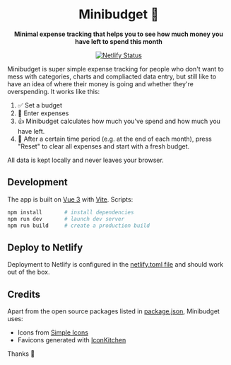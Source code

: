 <h1 align="center">
  Minibudget 🐷
</h1>

<p align="center">
  <strong>Minimal expense tracking that helps you to see how much money you have left to spend this month</strong>
</p>

<p align="center">
  <a href="https://app.netlify.com/sites/minibudget/deploys" title="Netlify Status">
    <img src="https://api.netlify.com/api/v1/badges/dc0ceed6-1016-426b-aa16-9acb93f668d9/deploy-status" alt="Netlify Status" />
  </a>
</p>

Minibudget is super simple expense tracking for people who don't want to mess with categories, charts and compliacted data entry, but still like to have an idea of where their money is going and whether they're overspending. It works like this:

1. ✅ Set a budget
2. 🧾 Enter expenses
3. 👍 Minibudget calculates how much you've spend and how much you have left.
4. 🔄 After a certain time period (e.g. at the end of each month), press "Reset" to clear all expenses and start with a fresh budget.

All data is kept locally and never leaves your browser.

## Development

The app is built on [Vue 3](https://v3.vuejs.org) with [Vite](https://vitejs.dev). Scripts:

```sh
npm install       # install dependencies
npm run dev       # launch dev server
npm run build     # create a production build
```

## Deploy to Netlify

Deployment to Netlify is configured in the [netlify.toml file](netlify.toml) and should work out of the box.

## Credits

Apart from the open source packages listed in [package.json](package.json), Minibudget uses:

- Icons from [Simple Icons](https://simpleicons.org)
- Favicons generated with [IconKitchen](https://icon.kitchen/)

Thanks 🙏

